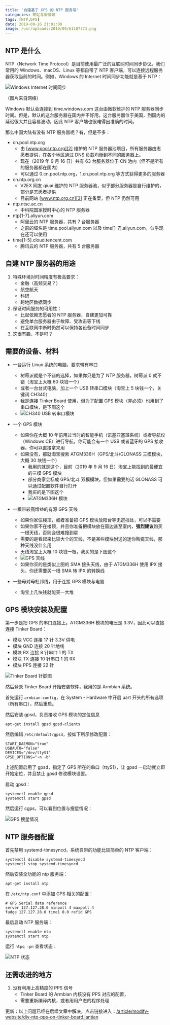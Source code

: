 ```yaml
---
title: '自建基于 GPS 的 NTP 服务端'
categories: 网站与服务端
tags: [NTP,GPS]
date: 2019-09-16 21:01:00
image: /usr/uploads/2019/09/61107773.png
---
```

NTP 是什么
---------

NTP（Network Time Protocol）是目前使用最广泛的互联网时间同步协议。我们常用的 Windows、macOS、Linux 等都自带了 NTP 客户端，可以连接远程服务器获取当前的时间。例如，Windows 的 Internet 时间同步功能就是基于 NTP：

![Windows Internet 时间同步][1]

（图片来自网络）

Windows 默认会连接到 time.windows.com 这台由微软维护的 NTP 服务器同步时间。但是，默认的这台服务器在国内并不好用。这台服务器位于美国，到国内的延迟很大并且容易波动，因此 NTP 客户端也很难得出准确的时间。

那么中国大陆有没有 NTP 服务器呢？有，但是不多：

- cn.pool.ntp.org
  - 由 [www.pool.ntp.org][2] 维护的 NTP 服务器池项目，所有服务器由志愿者提供，在各个地区通过 DNS 负载均衡到不同的服务器上。
  - 现在（2019 年 9 月 16 日）共有 63 台服务器位于 CN 池内（但不是所有的服务器都在国内）
  - 可以通过 0.cn.pool.ntp.org，1.cn.pool.ntp.org 等方式获得更多的服务器
- cn.ntp.org.cn
  - V2EX 网友 qiuai 维护的 NTP 服务器池，似乎部分服务器是自行维护的，部分是志愿者提供
  - 目前网站 [www.ntp.org.cn][3] 正在备案，但 NTP 仍然可用
- ntp.ntsc.ac.cn
  - 中科院国家授时中心的 NTP 服务器
- ntp[1-7].aliyun.com
  - 阿里云的 NTP 服务器，共有 7 台服务器
  - 之前的域名是 time.pool.aliyun.com 以及 time[1-7].aliyun.com，似乎现在还可以使用
- time[1-5].cloud.tencent.com
  - 腾讯云的 NTP 服务器，共有 5 台服务器

自建 NTP 服务器的用途
------------------

1. 特殊环境对时间精度有极高要求：
   - 金融（高频交易？）
   - 航空航天
   - 科研
   - 跨地区数据同步
2. 保证时间服务的可用性：
   - 比起依赖志愿者的 NTP 服务器，自建更加可靠
   - 避免单台服务器由于故障、受攻击等下线
   - 在互联网中断时仍然可以保持各设备时间同步
3. 这很有趣，不是吗？

需要的设备、材料
--------------

- 一台运行 Linux 系统的电脑，要求带有串口
  - 树莓派就是个不错的选择，如果你只是为了 NTP 服务器，树莓派 0 就不错（淘宝上大概 60 块钱一个）
  - 或者一台台式电脑，加上一个 USB 转串口模块（淘宝上 5 块钱一个，关键词 CH340）
  - 我是连接 Tinker Board 使用，但为了配置 GPS 模块（非必须）也用到了串口模块，是下图这个
  - ![CH340 USB 转串口模块][4]

- 一个 GPS 模块
  - 如果你在大概 10 年前用过当时的智能手机（诺基亚塞班系统）或者导航仪（Windows CE）进行导航，你可能会有一个 USB 或者蓝牙的 GPS 接收器，你可以直接拿来用
  - 如果没有，那就淘宝搜索 ATGM336H（GPS/北斗/GLONASS 三模模块，大概 30 块钱一个）
    - 我用的就是这个，目前（2019 年 9 月 16 日）淘宝上能找到的最便宜的三模 GPS 模块
    - 部分商家会标成 GPS/北斗 双模模块，但如果需要的话 GLONASS 可以通过配置软件自行打开
    - 我买的是下图这个
    - ![ATGM336H 模块][5]

- 一根带较高增益的有源 GPS 天线
  - 如果你家住楼顶，或者准备把 GPS 模块放阳台等无遮挡处，可以不需要
  - 如果你家不在楼顶，并且你准备把模块放在窗边甚至室内，**强烈建议**购买一根天线，否则会很难搜到星
  - 需要的是看起来比较大个的天线，不是某些模块附送的迷你陶瓷天线，那种天线没什么用
  - 天线淘宝上大概 10 块钱一根，我买的是下图这个
  - ![GPS 天线][6]
  - 如果你买的是类似上图的 SMA 接头天线，由于 ATGM336H 使用 IPX 接头，你还需要买一根 SMA 转 IPX 的转换线

- 一些母对母杜邦线，用于连接 GPS 模块与电脑
  - 淘宝上几块钱就能买一大堆

GPS 模块安装及配置
----------------

第一步是把 GPS 的串口连接上。ATGM336H 模块的电压是 3.3V，因此可以直接连接 Tinker Board：

- 模块 VCC 连接 17 针 3.3V 供电
- 模块 GND 连接 20 针地线
- 模块 RX 连接 8 针串口 1 的 TX
- 模块 TX 连接 10 针串口 1 的 RX
- 模块 PPS 连接 22 针

![Tinker Board 针脚图][7]

然后登录 Tinker Board 开始安装软件，我用的是 Armbian 系统。

首先运行 `armbian-config`，在 System - Hardware 中开启 uart 开头的所有选项（所有串口），然后重启。

然后安装 gpsd，负责接收 GPS 模块的定位信息

    apt-get install gpsd gpsd-clients

然后编辑 `/etc/default/gpsd`，按如下所示修改配置：

    START_DAEMON="true"
    USBAUTO="false"
    DEVICES="/dev/ttyS1"
    GPSD_OPTIONS="-n -b"

上述配置启用了 gpsd，指定了 GPS 所在的串口（ttyS1），让 gpsd 一启动就立即开始定位，并且禁止 gpsd 修改模块设置。

启动 gpsd：

    systemctl enable gpsd
    systemctl start gpsd

然后运行 cgps，可以看到位置与搜星情况：

![GPS 搜星情况][8]

NTP 服务器配置
-------------

首先禁用 systemd-timesyncd，系统自带的功能比较简单的 NTP 客户端：

    systemctl disable systemd-timesyncd
    systemctl stop systemd-timesyncd

然后安装全功能的 ntp 服务端：

    apt-get install ntp

在 `/etc/ntp.conf` 中添加 GPS 相关的配置：

    # GPS Serial data reference
    server 127.127.28.0 minpoll 4 maxpoll 4
    fudge 127.127.28.0 time1 0.0 refid GPS

最后启动 NTP 服务端：

    systemctl enable ntp
    systemctl start ntp

运行 `ntpq -pn` 查看状态：

![NTP 状态][9]

还需改进的地方
------------

1. 没有利用上高精度的 PPS 信号
   - Tinker Board 的 Armbian 内核没有 PPS 对应的配置，
   - 需要重新编译内核，或者用用户态的程序处理

更新：以上问题已经在后续文章中解决，点击链接进入：[/article/modify-website/diy-ntp-pps-on-tinker-board.lantian][10]


  [1]: /usr/uploads/2019/09/51126337.jpg
  [2]: http://www.pool.ntp.org
  [3]: http://www.ntp.org.cn
  [4]: /usr/uploads/2019/09/4242908871.jpg
  [5]: /usr/uploads/2019/09/2614025970.jpg
  [6]: /usr/uploads/2019/09/354608019.jpg
  [7]: /usr/uploads/2019/09/2308734009.png
  [8]: /usr/uploads/2019/09/32557744.png
  [9]: /usr/uploads/2019/09/61107773.png
  [10]: /article/modify-website/diy-ntp-pps-on-tinker-board.lantian